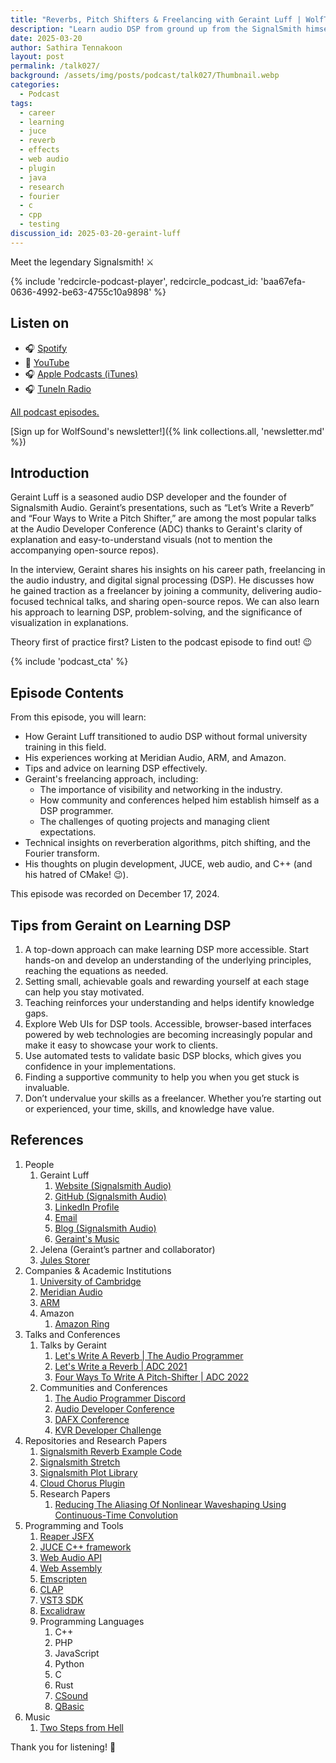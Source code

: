 ```yaml
---
title: "Reverbs, Pitch Shifters & Freelancing with Geraint Luff | WolfTalk #027"
description: "Learn audio DSP from ground up from the SignalSmith himself"
date: 2025-03-20
author: Sathira Tennakoon
layout: post
permalink: /talk027/
background: /assets/img/posts/podcast/talk027/Thumbnail.webp
categories:
  - Podcast
tags:
  - career
  - learning
  - juce
  - reverb
  - effects
  - web audio
  - plugin
  - java
  - research
  - fourier
  - c
  - cpp
  - testing
discussion_id: 2025-03-20-geraint-luff
---
```

Meet the legendary Signalsmith! ⚔️

{% include 'redcircle-podcast-player', redcircle_podcast_id: 'baa67efa-0636-4992-be63-4755c10a9898' %}

## Listen on

* 🎧 [Spotify](https://open.spotify.com/episode/7ayRwST8NHaD5qYcbvwv5h?si=wLxFTSl1R42KyTOgMSX_1Q)
* 🎥 [YouTube](https://youtu.be/bi9cnrXRJ0k)
* 🎧 [Apple Podcasts (iTunes)](https://podcasts.apple.com/pl/podcast/reverbs-pitch-shifters-freelancing-with-geraint-luff/id1595913701?i=1000700145841)
* 🎧 [TuneIn Radio](http://tun.in/tEZFnq)

[All podcast episodes.](/podcast)

[Sign up for WolfSound's newsletter!]({% link collections.all, 'newsletter.md' %})

## Introduction

Geraint Luff is a seasoned audio
DSP developer and the founder of Signalsmith Audio. Geraint’s presentations, such as “Let’s Write a Reverb” and “Four
Ways to Write a Pitch Shifter,” are among the most popular talks at the Audio Developer Conference (ADC) thanks to Geraint's clarity of explanation and easy-to-understand visuals (not to mention the accompanying open-source repos).

In the interview, Geraint shares his insights on his career path, freelancing in the audio industry, and digital signal processing (DSP).
He discusses how he gained traction as a freelancer by joining a community, delivering audio-focused technical talks, and sharing open-source repos. We can also learn his approach to learning DSP, problem-solving, and the significance of
visualization in explanations.

Theory first of practice first? Listen to the podcast episode to find out! 😉

{% include 'podcast_cta' %}

## Episode Contents

From this episode, you will learn:

* How Geraint Luff transitioned to audio DSP without formal university training in this  field.
* His experiences working at Meridian Audio, ARM, and Amazon.
* Tips and advice on learning DSP effectively.
* Geraint's freelancing approach, including:
    * The importance of visibility and networking in the industry.
    * How community and conferences helped him establish himself as a DSP programmer.
    * The challenges of quoting projects and managing client expectations.
* Technical insights on reverberation algorithms, pitch shifting, and the Fourier transform.
* His thoughts on plugin development, JUCE, web audio, and C++ (and his hatred of CMake! 😉).

This episode was recorded on December 17, 2024.

## Tips from Geraint on Learning DSP

1. A top-down approach can make learning DSP more accessible. Start hands-on and develop an understanding of the
   underlying principles, reaching the equations as needed.
2. Setting small, achievable goals and rewarding yourself at each stage can help you stay motivated.
3. Teaching reinforces your understanding and helps identify knowledge gaps.
4. Explore Web UIs for DSP tools. Accessible, browser-based interfaces powered by web technologies are becoming
   increasingly popular and make it easy to showcase your work to clients.
5. Use automated tests to validate basic DSP blocks, which gives you confidence in your implementations.
6. Finding a supportive community to help you when you get stuck is invaluable.
7. Don’t undervalue your skills as a freelancer. Whether you’re starting out or experienced, your time, skills, and
   knowledge have value.

## References

1. People
    1. Geraint Luff
        1. [Website (Signalsmith Audio)](https://signalsmith-audio.co.uk)
        2. [GitHub (Signalsmith Audio)](https://github.com/Signalsmith-Audio)
        3. [LinkedIn Profile](https://www.linkedin.com/in/geraintluff/)
        4. [Email](mailto:hello@signalsmith-audio.co.uk)
        5. [Blog (Signalsmith Audio)](https://signalsmith-audio.co.uk/writing/)
        6. [Geraint's Music](https://geraintluff.co.uk)
    2. Jelena (Geraint’s partner and collaborator)
    3. [Jules Storer](https://www.linkedin.com/in/julian-storer)
2. Companies & Academic Institutions
    1. [University of Cambridge](https://www.cam.ac.uk)
    2. [Meridian Audio](https://www.meridian-audio.com)
    3. [ARM](https://www.arm.com)
    4. Amazon
        1. [Amazon Ring](https://www.amazon.com/stores/Ring/page/77B53039-540E-4816-BABB-49AA21285FCF)
3. Talks and Conferences
    1. Talks by Geraint
        1. [Let's Write A Reverb | The Audio Programmer](https://youtu.be/QWnD30xHjW4)
        2. [Let's Write a Reverb | ADC 2021](https://youtu.be/6ZK2Goiyotk)
        3. [Four Ways To Write A Pitch-Shifter | ADC 2022](https://youtu.be/fJUmmcGKZMI)
    2. Communities and Conferences
        1. [The Audio Programmer Discord](https://www.theaudioprogrammer.com/discord)
        2. [Audio Developer Conference](https://audio.dev)
        3. [DAFX Conference](https://www.dafx.de)
        4. [KVR Developer Challenge](https://www.kvraudio.com/kvr-developer-challenge/2021/#dc21-21280)
4. Repositories and Research Papers
    1. [Signalsmith Reverb Example Code](https://github.com/Signalsmith-Audio/reverb-example-code)
    2. [Signalsmith Stretch](https://github.com/Signalsmith-Audio/signalsmith-stretch)
    3. [Signalsmith Plot Library](https://signalsmith-audio.co.uk/code/plot/html/)
    4. [Cloud Chorus Plugin](https://signalsmith-audio.co.uk/products/cloud-chorus/)
    5. Research Papers
        1. [Reducing The Aliasing Of Nonlinear Waveshaping Using Continuous-Time Convolution](https://dafx16.vutbr.cz/dafxpapers/20-DAFx-16_paper_41-PN.pdf)
5. Programming and Tools
    1. [Reaper JSFX](https://www.reaper.fm/sdk/js/js.php)
    2. [JUCE C++ framework](https://juce.com)
    3. [Web Audio API](https://developer.mozilla.org/en-US/docs/Web/API/Web_Audio_API)
    4. [Web Assembly](https://webassembly.org)
    5. [Emscripten](https://emscripten.org)
    6. [CLAP](https://cleveraudio.org)
    7. [VST3 SDK](https://github.com/steinbergmedia/vst3sdk)
    8. [Excalidraw](https://excalidraw.com)
    9. Programming Languages
        1. C++
        2. PHP
        3. JavaScript
        4. Python
        5. C
        6. Rust
        7. [CSound](https://csound.com)
        8. [QBasic](https://www.qbasic.net)
6. Music
    1. [Two Steps from Hell](https://www.twostepsfromhell.com)

Thank you for listening! 🙏
